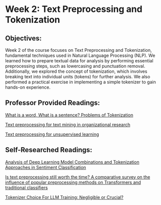 # **Week 2: Text Preprocessing and Tokenization**


## **Objectives:**

Week 2 of the course focuses on Text Preprocessing and Tokenization, fundamental techniques used in Natural Language Processing (NLP).
We learned how to prepare textual data for analysis by performing essential preprocessing steps, such as lowercasing and punctuation removal. Additionally, we explored the concept of tokenization, which involves breaking text into individual units (tokens) for further analysis. We also performed a practical exercise in implementing a simple tokenizer to gain hands-on experience.


## **Professor Provided Readings:**

[What is a word, What is a sentence? Problems of Tokenization](https://citeseerx.ist.psu.edu/document?repid=rep1&type=pdf&doi=aa80793d1d41d5241017a8fc755b7efc362a6439)

[Text preprocessing for text mining in organizational research](https://journals.sagepub.com/doi/pdf/10.1177/1094428120971683)

[Text preprocessing for unsupervised learning](https://arthurspirling.org/documents/preprocessing.pdf)


## **Self-Researched Readings:**  

[Analysis of Deep Learning Model Combinations and Tokenization Approaches in Sentiment Classification](https://www.scopus.com/record/display.uri?eid=2-s2.0-85089247395&origin=resultslist)

[Is text preprocessing still worth the time? A comparative survey on the influence of popular preprocessing methods on Transformers and traditional classifiers](https://doi.org/10.1016/j.knosys.2023.109374)

[Tokenizer Choice For LLM Training: Negligible or Crucial?](https://www.aclweb.org/anthology/2024.acl-main.524/)
